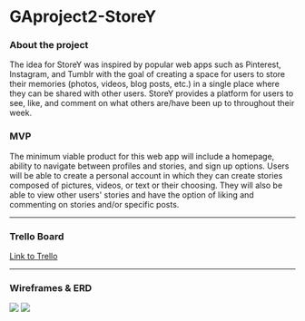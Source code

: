 # GAproject2-StoreY

### About the project 

The idea for StoreY was inspired by popular web apps such as Pinterest, Instagram, and Tumblr with the goal of creating a space for users to store their memories (photos, videos, blog posts, etc.) in a single place where they can be shared with other users. StoreY provides a platform for users to see, like, and comment on what others are/have been up to throughout their week. 

### MVP 

The minimum viable product for this web app will include a homepage, ability to navigate between profiles and stories, and sign up options. Users will be able to create a personal account in which they can create stories composed of pictures, videos, or text or their choosing. They will also be able to view other users' stories and have the option of liking and commenting on stories and/or specific posts. 

---
### Trello Board

[Link to Trello](https://trello.com/b/KsRG9tg4/project-2-storey)

---
### Wireframes & ERD

![](http://imgur.com/SeCCOCc.png)
![](http://imgur.com/WH5c7Ep.png)
